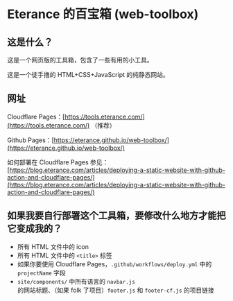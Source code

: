 # Eterance 的百宝箱 (web-toolbox)

## 这是什么？

这是一个网页版的工具箱，包含了一些有用的小工具。

这是一个徒手撸的 HTML+CSS+JavaScript 的纯静态网站。

## 网址

Cloudflare Pages：[https://tools.eterance.com/](https://tools.eterance.com/) （推荐）

Github Pages：[https://eterance.github.io/web-toolbox/](https://eterance.github.io/web-toolbox/)

如何部署在 Cloudflare Pages 参见：[https://blog.eterance.com/articles/deploying-a-static-website-with-github-action-and-cloudflare-pages/](https://blog.eterance.com/articles/deploying-a-static-website-with-github-action-and-cloudflare-pages/)

## 如果我要自行部署这个工具箱，要修改什么地方才能把它变成我的？

- 所有 HTML 文件中的 icon
- 所有 HTML 文件中的 `<title>` 标签
- 如果你要使用 Cloudflare Pages，`.github/workflows/deploy.yml` 中的 `projectName` 字段
- `site/components/` 中所有语言的 `navbar.js` 的网站标题、（如果 folk 了项目）`footer.js` 和 `footer-cf.js` 的项目链接
